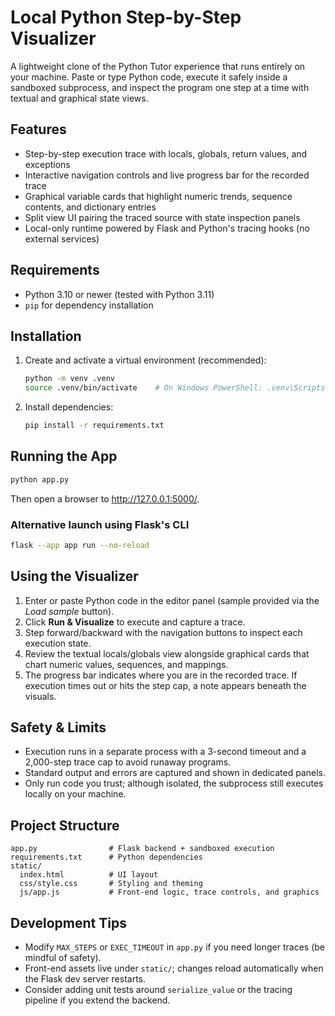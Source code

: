 # Local Python Step-by-Step Visualizer

A lightweight clone of the Python Tutor experience that runs entirely on your machine. Paste or type Python code, execute it safely inside a sandboxed subprocess, and inspect the program one step at a time with textual and graphical state views.

## Features
- Step-by-step execution trace with locals, globals, return values, and exceptions
- Interactive navigation controls and live progress bar for the recorded trace
- Graphical variable cards that highlight numeric trends, sequence contents, and dictionary entries
- Split view UI pairing the traced source with state inspection panels
- Local-only runtime powered by Flask and Python's tracing hooks (no external services)

## Requirements
- Python 3.10 or newer (tested with Python 3.11)
- `pip` for dependency installation

## Installation
1. Create and activate a virtual environment (recommended):
   ```bash
   python -m venv .venv
   source .venv/bin/activate    # On Windows PowerShell: .venv\Scripts\Activate.ps1
   ```
2. Install dependencies:
   ```bash
   pip install -r requirements.txt
   ```

## Running the App
```bash
python app.py
```
Then open a browser to <http://127.0.0.1:5000/>.

### Alternative launch using Flask's CLI
```bash
flask --app app run --no-reload
```

## Using the Visualizer
1. Enter or paste Python code in the editor panel (sample provided via the *Load sample* button).
2. Click **Run & Visualize** to execute and capture a trace.
3. Step forward/backward with the navigation buttons to inspect each execution state.
4. Review the textual locals/globals view alongside graphical cards that chart numeric values, sequences, and mappings.
5. The progress bar indicates where you are in the recorded trace. If execution times out or hits the step cap, a note appears beneath the visuals.

## Safety & Limits
- Execution runs in a separate process with a 3-second timeout and a 2,000-step trace cap to avoid runaway programs.
- Standard output and errors are captured and shown in dedicated panels.
- Only run code you trust; although isolated, the subprocess still executes locally on your machine.

## Project Structure
```
app.py                # Flask backend + sandboxed execution
requirements.txt      # Python dependencies
static/
  index.html          # UI layout
  css/style.css       # Styling and theming
  js/app.js           # Front-end logic, trace controls, and graphics
```

## Development Tips
- Modify `MAX_STEPS` or `EXEC_TIMEOUT` in `app.py` if you need longer traces (be mindful of safety).
- Front-end assets live under `static/`; changes reload automatically when the Flask dev server restarts.
- Consider adding unit tests around `serialize_value` or the tracing pipeline if you extend the backend.

